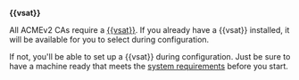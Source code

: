 **{{vsat}}**

All ACMEv2 CAs require a
[{{vsat}}](../../../vsatellite/c-VSatellite-Management-about.md). If you already
have a {{vsat}} installed, it will be available for you to select during
configuration. 

If not, you'll be able to set up a {{vsat}} during configuration. Just be sure
to have a machine ready that meets the [system
requirements](../../../vsatellite/t-VSatellite-deployNew.md) before you start.